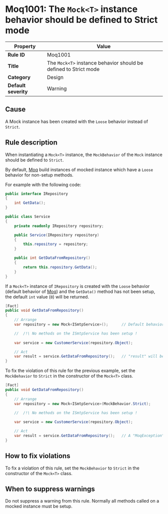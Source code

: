 # Moq1001: The `Mock<T>` instance behavior should be defined to Strict mode

| Property                            | Value                                                            |
|-------------------------------------|------------------------------------------------------------------|
| **Rule ID**                         | Moq1001                                                           |
| **Title**                           | The `Mock<T>` instance behavior should be defined to Strict mode |
| **Category**                        | Design															 |
| **Default severity**				  | Warning															 |

## Cause

A Mock<T> instance has been created with the `Loose` behavior instead of `Strict`.

## Rule description

When instantiating a `Mock<T>` instance, the `MockBehavior` of the `Mock` instance should be defined to `Strict`.

By default, [Moq](https://github.com/devlooped/moq) build instances of mocked instance which have a `Loose` behavior for non-setup methods.

For example with the following code:
```csharp
public interface IRepository
{
    int GetData();
}

public class Service
{
	private readonly IRepository repository;

    public Service(IRepository repository)
	{
		this.repository = repository;
	}

	public int GetDataFromRepository()
	{
		return this.repository.GetData();
	}
}
```

If a `Mock<T>` instance of `IRepository` is created with the `Loose` behavior (default behavior of [Moq](https://github.com/devlooped/moq)) and
the `GetData()` method has not been setup, the default `int` value (`0`) will be returned.

```csharp
[Fact]
public void GetDataFromRepository()
{
	// Arrange
	var repository = new Mock<ISmtpService>();		// Default behavior (Loose)

	//  /!\ No methods on the ISmtpService has been setup !
	
	var service = new CustomerService(repository.Object);

	// Act
	var result = service.GetDataFromRepository();	// "result" will be defined to 0.
}
```

To fix the violation of this rule for the previous example,
set the `MockBehavior` to `Strict` in the constructor of the `Mock<T>` class.

```csharp
[Fact]
public void GetDataFromRepository()
{
	// Arrange
	var repository = new Mock<ISmtpService>(MockBehavior.Strict);		// Strict behavior (Loose)

	//  /!\ No methods on the ISmtpService has been setup !
	
	var service = new CustomerService(repository.Object);

	// Act
	var result = service.GetDataFromRepository();	// A "MoqException" will be raised to indicate that the GetData() method has not been setup !
}
```

## How to fix violations

To fix a violation of this rule, set the `MockBehavior` to `Strict` in the constructor of the `Mock<T>` class.

## When to suppress warnings

Do not suppress a warning from this rule. Normally all methods called on a mocked instance must be setup.
